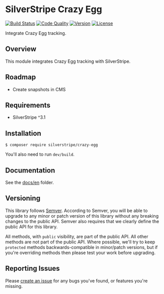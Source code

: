 # SilverStripe Crazy Egg

[![Build Status](http://img.shields.io/travis/robbieaverill/silverstripe-crazy-egg.svg?style=flat-square)](https://travis-ci.org/robbieaverill/silverstripe-crazy-egg)
[![Code Quality](http://img.shields.io/scrutinizer/g/robbieaverill/silverstripe-crazy-egg.svg?style=flat-square)](https://scrutinizer-ci.com/g/robbieaverill/silverstripe-crazy-egg)
[![Version](http://img.shields.io/packagist/v/silverstripe/crazy-egg.svg?style=flat-square)](https://packagist.org/packages/silverstripe/silverstripe-crazy-egg)
[![License](http://img.shields.io/packagist/l/silverstripe/crazy-egg.svg?style=flat-square)](LICENSE.md)

Integrate Crazy Egg tracking.

## Overview

This module integrates Crazy Egg tracking with SilverStripe.

## Roadmap

- Create snapshots in CMS

## Requirements

- SilverStripe ^3.1

## Installation

```
$ composer require silverstripe/crazy-egg
```

You'll also need to run `dev/build`.

## Documentation

See the [docs/en](docs/en/introduction.md) folder.

## Versioning

This library follows [Semver](http://semver.org). According to Semver, you will be able to upgrade to any minor or patch version of this library without any breaking changes to the public API. Semver also requires that we clearly define the public API for this library.

All methods, with `public` visibility, are part of the public API. All other methods are not part of the public API. Where possible, we'll try to keep `protected` methods backwards-compatible in minor/patch versions, but if you're overriding methods then please test your work before upgrading.

## Reporting Issues

Please [create an issue](http://github.com/robbieaverill/silverstripe-crazy-egg/issues) for any bugs you've found, or features you're missing.
